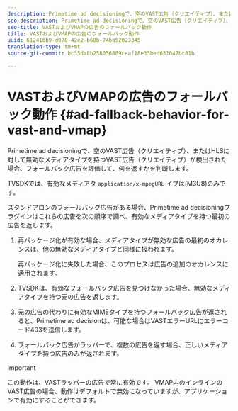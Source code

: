 ```yaml
---
description: Primetime ad decisioningで、空のVAST広告（クリエイティブ）、またはHLSに対して無効なメディアタイプを持つVAST広告（クリエイティブ）が検出された場合、フォールバック広告を評価して、何を返すかを判断します。
seo-description: Primetime ad decisioningで、空のVAST広告（クリエイティブ）、またはHLSに対して無効なメディアタイプを持つVAST広告（クリエイティブ）が検出された場合、フォールバック広告を評価して、何を返すかを判断します。
seo-title: VASTおよびVMAPの広告のフォールバック動作
title: VASTおよびVMAPの広告のフォールバック動作
uuid: 612416b9-d070-42e2-b68b-74ba52023345
translation-type: tm+mt
source-git-commit: bc35da8b258056809ceaf18e33bed631047bc81b

---
```



# VASTおよびVMAPの広告のフォールバック動作 {#ad-fallback-behavior-for-vast-and-vmap}

Primetime ad decisioningで、空のVAST広告（クリエイティブ）、またはHLSに対して無効なメディアタイプを持つVAST広告（クリエイティブ）が検出された場合、フォールバック広告を評価して、何を返すかを判断します。

<!--<a id="section_9F60AF00CE9645848EAAF8C06A9E426B"></a>-->

TVSDKでは、有効なメディアタ `application/x-mpegURL` イプは(M3U8)のみです。

スタンドアロンのフォールバック広告がある場合、Primetime ad decisioningプラグインはこれらの広告を次の順序で調べ、有効なメディアタイプを持つ最初の広告を返します。

1. 再パッケージ化が有効な場合、メディアタイプが無効な広告の最初のオカレンスは、他の無効なメディアタイプと同様に扱われます。

   再パッケージ化に失敗した場合、このプロセスは広告の追加のオカレンスに適用されます。
1. TVSDKは、有効なフォールバック広告を見つけなかった場合、無効なメディアタイプを持つ元の広告を返します。
1. 元の広告の代わりに有効なMIMEタイプを持つフォールバック広告が返されると、Primetime ad decisionは、可能な場合はVASTエラーURLにエラーコード403を送信します。
1. フォールバック広告がラッパーで、複数の広告を返す場合、正しいメディアタイプを持つ広告のみが返されます。

>[!IMPORTANT]
>
>この動作は、VASTラッパーの広告で常に有効です。 VMAP内のインラインのVAST広告の場合、動作はデフォルトで無効になっていますが、アプリケーションで有効にすることができます。